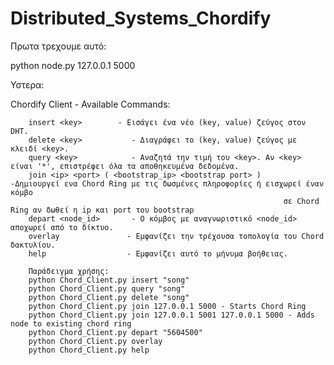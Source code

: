 # Distributed_Systems_Chordify

Πρωτα τρεχουμε αυτό:

python node.py 127.0.0.1 5000

Υστερα:

Chordify Client - Available Commands:

        insert <key>        - Εισάγει ένα νέο (key, value) ζεύγος στον DHT.
        delete <key>           - Διαγράφει το (key, value) ζεύγος με κλειδί <key>.
        query <key>            - Αναζητά την τιμή του <key>. Αν <key> είναι '*', επιστρέφει όλα τα αποθηκευμένα δεδομένα.
        join <ip> <port> ( <bootstrap_ip> <bootstrap port> )     -Δημιουργεί ενα Chord Ring με τις δωσμένες πληροφορίες ή εισχωρεί έναν κόμβο
                                                                 σε Chord Ring αν δωθεί η ip και port του bootstrap
        depart <node_id>       - Ο κόμβος με αναγνωριστικό <node_id> αποχωρεί από το δίκτυο.
        overlay               - Εμφανίζει την τρέχουσα τοπολογία του Chord δακτυλίου.
        help                  - Εμφανίζει αυτό το μήνυμα βοήθειας.

        Παράδειγμα χρήσης:
        python Chord_Client.py insert "song"
        python Chord_Client.py query "song"
        python Chord_Client.py delete "song"
        python Chord_Client.py join 127.0.0.1 5000 - Starts Chord Ring
        python Chord_Client.py join 127.0.0.1 5001 127.0.0.1 5000 - Adds node to existing chord ring
        python Chord_Client.py depart "5604500"
        python Chord_Client.py overlay
        python Chord_Client.py help
